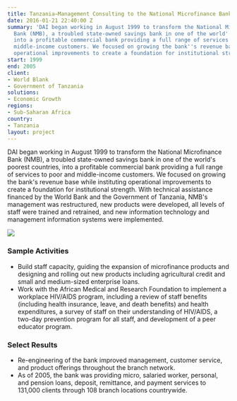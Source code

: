 ```yaml
---
title: Tanzania—Management Consulting to the National Microfinance Bank (NMB)
date: 2016-01-21 22:40:00 Z
summary: 'DAI began working in August 1999 to transform the National Microfinance
  Bank (NMB), a troubled state-owned savings bank in one of the world''s poorest countries,
  into a profitable commercial bank providing a full range of services to poor and
  middle-income customers. We focused on growing the bank''s revenue base while instituting
  operational improvements to create a foundation for institutional strength. '
start: 1999
end: 2005
client:
- World Blank
- Government of Tanzania
solutions:
- Economic Growth
regions:
- Sub-Saharan Africa
country:
- Tanzania
layout: project
---
```


DAI began working in August 1999 to transform the National Microfinance Bank (NMB), a troubled state-owned savings bank in one of the world's poorest countries, into a profitable commercial bank providing a full range of services to poor and middle-income customers. We focused on growing the bank's revenue base while instituting operational improvements to create a foundation for institutional strength. With technical assistance financed by the World Bank and the Government of Tanzania, NMB's management was restructured, new products were developed, all levels of staff were trained and retrained, and new information technology and management information systems were implemented.

![][1]

### Sample Activities

* Build staff capacity, guiding the expansion of microfinance products and designing and rolling out new products including agricultural credit and small and medium-sized enterprise loans.
* Work with the African Medical and Research Foundation to implement a workplace HIV/AIDS program, including a review of staff benefits (including health insurance, leave, and death benefits) and health expenditures, a survey of staff on their understanding of HIV/AIDS, a two-day prevention program for all staff, and development of a peer educator program.

### Select Results

* Re-engineering of the bank improved management, customer service, and product offerings throughout the branch network.
* As of 2005, the bank was providing micro, salaried worker, personal, and pension loans, deposit, remittance, and payment services to 131,000 clients through 108 branch locations countrywide.

[1]: https://assetify-dai.com/projects/tanz-bank-1.jpg